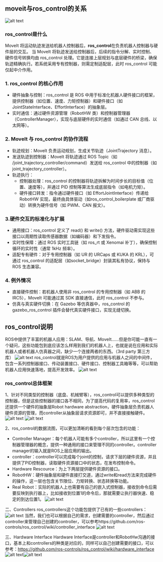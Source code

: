 ## moveit与ros_control的关系
![alt text](image-25.png)

### ros_control是什么
MoveIt 将运动轨迹发送给机器人控制器后，**ros_control**在负责机器人控制器与硬件层的交互。
当 MoveIt 将轨迹发送给控制器后，后续的指令分解、实时控制、硬件信号转换均由 ros_control 处理。它是连接上层规划与底层硬件的桥梁，确保轨迹精确执行。若系统采用专有控制器，则需定制适配层，此时 ros_control 可能仅起中介作用。

### **1. ​ros_control 的核心作用**
* ​硬件抽象与控制：ros_control 是 ROS 中用于标准化机器人硬件接口的框架，提供控制器（如位置、速度、力矩控制器）和硬件接口（如 JointStateInterface、EffortInterface）的抽象层。
* ​实时通信：通过硬件资源管理（RobotHW 类）和控制器管理器（ControllerManager），实现与底层硬件的实时通信（如通过 CAN 总线、以太网等）。

### **2. ​MoveIt 与 ros_control 的协作流程**
* ​轨迹规划：MoveIt 负责运动规划，生成关节轨迹（JointTrajectory 消息）。
* ​发送轨迹到控制器：MoveIt 将轨迹通过 ROS Topic（如 /joint_trajectory_controller/command）发送给 ros_control 中的控制器（如 joint_trajectory_controller）。
* ​轨迹执行：
  * 控制器处理：ros_control 的控制器将轨迹拆解为时间步长的目标值（位置、速度等），并通过 PID 控制等算法生成底层指令（如电机力矩）。
  * ​硬件接口转发：指令通过硬件接口（如 EffortJointInterface）传递给 RobotHW 实现，最终由具体驱动（如ros_control_boilerplate 或厂商驱动）转换为硬件信号（如 PWM、CAN 报文）。  

### **3. ​硬件交互的标准化与扩展**
* ​通用接口：ros_control 定义了 read() 和 write() 方法，硬件驱动需实现这些接口以周期性读取传感器数据（如编码器）和下发指令。
* ​实时性保障：通过 ROS 实时工具链（如 ros_rt 或 Xenomai 补丁），确保控制循环的实时性（通常 1kHz 频率）。  
* 适配专有硬件：对于专用控制器（如 UR 的 URCaps 或 KUKA 的 KRL），可通过 ros_control 的适配层（如socket_bridge）封装其私有协议，保持与 ROS 生态兼容。

### **4. ​例外情况**
* ​直接硬件控制：若机器人使用非 ros_control 的专用控制器（如 ABB 的 IRC5），MoveIt 可能通过其 SDK 直接通信，此时 ros_control 不参与。
* ​仿真与真实硬件切换：在 Gazebo 等仿真器中，ros_control 的 gazebo_ros_control 插件会替代真实硬件接口，实现无缝切换。

## ros_control说明
ROS中提供了丰富的机器人应用：SLAM、导航、MoveIt......但是你可能一直有一个疑问，这些功能包到底应该怎么样用到我们的机器人上，也就是说在应用和实际机器人或者机器人仿真器之间，缺少一个连接两者的东西。（3rd party 第三方库）
![alt text](image-11.png)
ros_control就是ROS为用户提供的应用与机器人之间的中间件，包含一系列控制器接口、传动装置接口、硬件接口、控制器工具箱等等，可以帮助机器人应用快速落地，提高开发效率。
![alt text](image-22.png)

### ros_control总体框架
1、针对不同类型的控制器（底盘、机械臂等），ros_control可以提供多种类型的控制器，但是这些控制器的接口各不相同，为了提高代码的复用率，ros_control还提供一个硬件的抽象层Robot hardware abstraction，硬件抽象层负责机器人硬件资源的管理，而controller从抽象层请求资源即可，并不直接接触硬件。
![alt text](image-12.png)
![alt text](image-13.png)

2、ros_control的数据流图，可以更加清晰的看到每个层次包含的功能：
* Controller Manager：每个机器人可能有多个controller，所以这里有一个控制器管理器的概念，提供一种通用的接口来管理不同的controller。controller manager的输入就是ROS上层应用的输出。
* controller：controller可以完成每个joint的控制，请求下层的硬件资源，并且提供了PID控制器，读取硬件资源接口中的状态，在发布控制命令。
* Hardware Rescource：为上下两层提供硬件资源的接口。
* RobotHW：硬件抽象层和硬件直接打交道，通过write和read方法来完成硬件的操作，这一层也包含关节限位、力矩转换、状态转换等功能。
* Real Robot：实际的机器人上也需要有自己的嵌入式控制器，接收到命令后需要反映到执行器上，比如接收到位置1的命令后，那就需要让执行器快速、稳定的到达位置1。
![alt text](image-14.png)

二、Controllers
ros_controllers这个功能包提供了已有的一些controllers：
![alt text](image-15.png)
当然，我们也可以根据自己的需求，创建需要的controller，然后通过controller来管理自己创建的controller，可以参考https://github.com/ros-controls/ros_control/wiki/controller_interface
![alt text](image-16.png)

三、Hardware Interface
Hardware Interface是controller和RobotHw沟通的接口，基本上和controllers的种类是对应的，同样可以自己创建需要的接口，可以参考：https://github.com/ros-controls/ros_control/wiki/hardware_interface
![alt text](image-18.png)![alt text](image-17.png)
